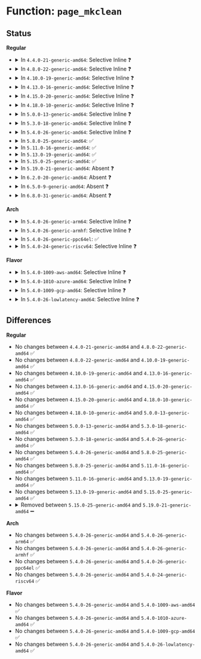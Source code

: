 # Function: <code>page_mkclean</code>

## Status
<b>Regular</b>
<ul>
<li>
<details>
<summary>In <code>4.4.0-21-generic-amd64</code>: Selective Inline ❓</summary>

```c
int page_mkclean(struct page * page)
```

```json
{
  "name": "page_mkclean",
  "collision_type": "Unique Global",
  "inline_type": "Selective",
  "funcs": [
    {
      "addr": 18446744071580730208,
      "name": "page_mkclean",
      "external": true,
      "loc": "mm/rmap.c:1018",
      "file": "mm/rmap.c",
      "inline": "not declared, inlined",
      "caller_inline": [],
      "caller_func": [
        "mm/page-writeback.c:clear_page_dirty_for_io",
        "mm/memory-failure.c:memory_failure",
        "drivers/video/fbdev/core/fb_defio.c:fb_deferred_io_work"
      ]
    }
  ],
  "symbols": [
    {
      "addr": 18446744071580730208,
      "name": "page_mkclean",
      "section": ".text",
      "bind": "STB_GLOBAL",
      "size": 151
    }
  ]
}
```
</details>
</li>
<li>
<details>
<summary>In <code>4.8.0-22-generic-amd64</code>: Selective Inline ❓</summary>

```c
int page_mkclean(struct page * page)
```

```json
{
  "name": "page_mkclean",
  "collision_type": "Unique Global",
  "inline_type": "Selective",
  "funcs": [
    {
      "addr": 18446744071580848848,
      "name": "page_mkclean",
      "external": true,
      "loc": "mm/rmap.c:1058",
      "file": "mm/rmap.c",
      "inline": "not declared, inlined",
      "caller_inline": [],
      "caller_func": [
        "mm/page-writeback.c:clear_page_dirty_for_io",
        "mm/memory-failure.c:memory_failure",
        "drivers/video/fbdev/core/fb_defio.c:fb_deferred_io_work"
      ]
    }
  ],
  "symbols": [
    {
      "addr": 18446744071580848848,
      "name": "page_mkclean",
      "section": ".text",
      "bind": "STB_GLOBAL",
      "size": 171
    }
  ]
}
```
</details>
</li>
<li>
<details>
<summary>In <code>4.10.0-19-generic-amd64</code>: Selective Inline ❓</summary>

```c
int page_mkclean(struct page * page)
```

```json
{
  "name": "page_mkclean",
  "collision_type": "Unique Global",
  "inline_type": "Selective",
  "funcs": [
    {
      "addr": 18446744071580919328,
      "name": "page_mkclean",
      "external": true,
      "loc": "mm/rmap.c:1057",
      "file": "mm/rmap.c",
      "inline": "not declared, inlined",
      "caller_inline": [],
      "caller_func": [
        "mm/page-writeback.c:clear_page_dirty_for_io",
        "mm/memory-failure.c:memory_failure",
        "drivers/video/fbdev/core/fb_defio.c:fb_deferred_io_work"
      ]
    }
  ],
  "symbols": [
    {
      "addr": 18446744071580919328,
      "name": "page_mkclean",
      "section": ".text",
      "bind": "STB_GLOBAL",
      "size": 171
    }
  ]
}
```
</details>
</li>
<li>
<details>
<summary>In <code>4.13.0-16-generic-amd64</code>: Selective Inline ❓</summary>

```c
int page_mkclean(struct page * page)
```

```json
{
  "name": "page_mkclean",
  "collision_type": "Unique Global",
  "inline_type": "Selective",
  "funcs": [
    {
      "addr": 18446744071580963600,
      "name": "page_mkclean",
      "external": true,
      "loc": "mm/rmap.c:960",
      "file": "mm/rmap.c",
      "inline": "not declared, inlined",
      "caller_inline": [],
      "caller_func": [
        "mm/page-writeback.c:clear_page_dirty_for_io",
        "drivers/video/fbdev/core/fb_defio.c:fb_deferred_io_work"
      ]
    }
  ],
  "symbols": [
    {
      "addr": 18446744071580963600,
      "name": "page_mkclean",
      "section": ".text",
      "bind": "STB_GLOBAL",
      "size": 171
    }
  ]
}
```
</details>
</li>
<li>
<details>
<summary>In <code>4.15.0-20-generic-amd64</code>: Selective Inline ❓</summary>

```c
int page_mkclean(struct page * page)
```

```json
{
  "name": "page_mkclean",
  "collision_type": "Unique Global",
  "inline_type": "Selective",
  "funcs": [
    {
      "addr": 18446744071581065920,
      "name": "page_mkclean",
      "external": true,
      "loc": "mm/rmap.c:964",
      "file": "mm/rmap.c",
      "inline": "not declared, inlined",
      "caller_inline": [],
      "caller_func": [
        "mm/page-writeback.c:clear_page_dirty_for_io",
        "drivers/video/fbdev/core/fb_defio.c:fb_deferred_io_work"
      ]
    }
  ],
  "symbols": [
    {
      "addr": 18446744071581065920,
      "name": "page_mkclean",
      "section": ".text",
      "bind": "STB_GLOBAL",
      "size": 171
    }
  ]
}
```
</details>
</li>
<li>
<details>
<summary>In <code>4.18.0-10-generic-amd64</code>: Selective Inline ❓</summary>

```c
int page_mkclean(struct page * page)
```

```json
{
  "name": "page_mkclean",
  "collision_type": "Unique Global",
  "inline_type": "Selective",
  "funcs": [
    {
      "addr": 18446744071581204864,
      "name": "page_mkclean",
      "external": true,
      "loc": "mm/rmap.c:965",
      "file": "mm/rmap.c",
      "inline": "not declared, inlined",
      "caller_inline": [],
      "caller_func": [
        "mm/page-writeback.c:clear_page_dirty_for_io",
        "drivers/video/fbdev/core/fb_defio.c:fb_deferred_io_work"
      ]
    }
  ],
  "symbols": [
    {
      "addr": 18446744071581204864,
      "name": "page_mkclean",
      "section": ".text",
      "bind": "STB_GLOBAL",
      "size": 171
    }
  ]
}
```
</details>
</li>
<li>
<details>
<summary>In <code>5.0.0-13-generic-amd64</code>: Selective Inline ❓</summary>

```c
int page_mkclean(struct page * page)
```

```json
{
  "name": "page_mkclean",
  "collision_type": "Unique Global",
  "inline_type": "Selective",
  "funcs": [
    {
      "addr": 18446744071581288576,
      "name": "page_mkclean",
      "external": true,
      "loc": "mm/rmap.c:967",
      "file": "mm/rmap.c",
      "inline": "not declared, inlined",
      "caller_inline": [],
      "caller_func": [
        "mm/page-writeback.c:clear_page_dirty_for_io",
        "drivers/video/fbdev/core/fb_defio.c:fb_deferred_io_work"
      ]
    }
  ],
  "symbols": [
    {
      "addr": 18446744071581288576,
      "name": "page_mkclean",
      "section": ".text",
      "bind": "STB_GLOBAL",
      "size": 171
    }
  ]
}
```
</details>
</li>
<li>
<details>
<summary>In <code>5.3.0-18-generic-amd64</code>: Selective Inline ❓</summary>

```c
int page_mkclean(struct page * page)
```

```json
{
  "name": "page_mkclean",
  "collision_type": "Unique Global",
  "inline_type": "Selective",
  "funcs": [
    {
      "addr": 18446744071581362992,
      "name": "page_mkclean",
      "external": true,
      "loc": "mm/rmap.c:968",
      "file": "mm/rmap.c",
      "inline": "not declared, inlined",
      "caller_inline": [],
      "caller_func": [
        "mm/page-writeback.c:clear_page_dirty_for_io",
        "mm/truncate.c:pagecache_isize_extended",
        "drivers/video/fbdev/core/fb_defio.c:fb_deferred_io_work"
      ]
    }
  ],
  "symbols": [
    {
      "addr": 18446744071581362992,
      "name": "page_mkclean",
      "section": ".text",
      "bind": "STB_GLOBAL",
      "size": 173
    }
  ]
}
```
</details>
</li>
<li>
<details>
<summary>In <code>5.4.0-26-generic-amd64</code>: Selective Inline ❓</summary>

```c
int page_mkclean(struct page * page)
```

```json
{
  "name": "page_mkclean",
  "collision_type": "Unique Global",
  "inline_type": "Selective",
  "funcs": [
    {
      "addr": 18446744071581422672,
      "name": "page_mkclean",
      "external": true,
      "loc": "mm/rmap.c:966",
      "file": "mm/rmap.c",
      "inline": "not declared, inlined",
      "caller_inline": [],
      "caller_func": [
        "mm/page-writeback.c:clear_page_dirty_for_io",
        "drivers/video/fbdev/core/fb_defio.c:fb_deferred_io_work"
      ]
    }
  ],
  "symbols": [
    {
      "addr": 18446744071581422672,
      "name": "page_mkclean",
      "section": ".text",
      "bind": "STB_GLOBAL",
      "size": 173
    }
  ]
}
```
</details>
</li>
<li>
<details>
<summary>In <code>5.8.0-25-generic-amd64</code>: ✅</summary>

```c
int page_mkclean(struct page * page)
```

```json
{
  "name": "page_mkclean",
  "collision_type": "Unique Global",
  "inline_type": "No",
  "funcs": [
    {
      "addr": 18446744071581624448,
      "name": "page_mkclean",
      "external": true,
      "loc": "mm/rmap.c:979",
      "file": "mm/rmap.c",
      "inline": "seen, unknown",
      "caller_inline": [],
      "caller_func": [
        "mm/page-writeback.c:clear_page_dirty_for_io",
        "mm/truncate.c:pagecache_isize_extended",
        "drivers/video/fbdev/core/fb_defio.c:fb_deferred_io_work"
      ]
    }
  ],
  "symbols": [
    {
      "addr": 18446744071581624448,
      "name": "page_mkclean",
      "section": ".text",
      "bind": "STB_GLOBAL",
      "size": 171
    }
  ]
}
```
</details>
</li>
<li>
<details>
<summary>In <code>5.11.0-16-generic-amd64</code>: ✅</summary>

```c
int page_mkclean(struct page * page)
```

```json
{
  "name": "page_mkclean",
  "collision_type": "Unique Global",
  "inline_type": "No",
  "funcs": [
    {
      "addr": 18446744071581670688,
      "name": "page_mkclean",
      "external": true,
      "loc": "mm/rmap.c:979",
      "file": "mm/rmap.c",
      "inline": "seen, unknown",
      "caller_inline": [],
      "caller_func": [
        "mm/page-writeback.c:clear_page_dirty_for_io",
        "mm/truncate.c:pagecache_isize_extended",
        "drivers/video/fbdev/core/fb_defio.c:fb_deferred_io_work"
      ]
    }
  ],
  "symbols": [
    {
      "addr": 18446744071581670688,
      "name": "page_mkclean",
      "section": ".text",
      "bind": "STB_GLOBAL",
      "size": 171
    }
  ]
}
```
</details>
</li>
<li>
<details>
<summary>In <code>5.13.0-19-generic-amd64</code>: ✅</summary>

```c
int page_mkclean(struct page * page)
```

```json
{
  "name": "page_mkclean",
  "collision_type": "Unique Global",
  "inline_type": "No",
  "funcs": [
    {
      "addr": 18446744071581692912,
      "name": "page_mkclean",
      "external": true,
      "loc": "mm/rmap.c:983",
      "file": "mm/rmap.c",
      "inline": "seen, unknown",
      "caller_inline": [],
      "caller_func": [
        "mm/page-writeback.c:clear_page_dirty_for_io",
        "mm/truncate.c:pagecache_isize_extended",
        "drivers/video/fbdev/core/fb_defio.c:fb_deferred_io_work"
      ]
    }
  ],
  "symbols": [
    {
      "addr": 18446744071581692912,
      "name": "page_mkclean",
      "section": ".text",
      "bind": "STB_GLOBAL",
      "size": 171
    }
  ]
}
```
</details>
</li>
<li>
<details>
<summary>In <code>5.15.0-25-generic-amd64</code>: ✅</summary>

```c
int page_mkclean(struct page * page)
```

```json
{
  "name": "page_mkclean",
  "collision_type": "Unique Global",
  "inline_type": "No",
  "funcs": [
    {
      "addr": 18446744071581964320,
      "name": "page_mkclean",
      "external": true,
      "loc": "mm/rmap.c:984",
      "file": "mm/rmap.c",
      "inline": "seen, unknown",
      "caller_inline": [],
      "caller_func": [
        "mm/page-writeback.c:clear_page_dirty_for_io",
        "mm/truncate.c:pagecache_isize_extended",
        "mm/memory-failure.c:hwpoison_user_mappings",
        "drivers/video/fbdev/core/fb_defio.c:fb_deferred_io_work"
      ]
    }
  ],
  "symbols": [
    {
      "addr": 18446744071581964320,
      "name": "page_mkclean",
      "section": ".text",
      "bind": "STB_GLOBAL",
      "size": 171
    }
  ]
}
```
</details>
</li>
<li>
<details>
<summary>In <code>5.19.0-21-generic-amd64</code>: Absent ❓</summary>

```json
{
  "name": "page_mkclean",
  "collision_type": "Static Duplication",
  "inline_type": "Full",
  "funcs": [
    {
      "addr": 18446744071582023718,
      "name": "page_mkclean",
      "external": false,
      "loc": "include/linux/rmap.h:440",
      "file": "mm/truncate.c",
      "inline": "declared, inlined",
      "caller_inline": [
        "mm/truncate.c:pagecache_isize_extended"
      ],
      "caller_func": []
    },
    {
      "addr": 18446744071582891529,
      "name": "page_mkclean",
      "external": false,
      "loc": "include/linux/rmap.h:440",
      "file": "mm/memory-failure.c",
      "inline": "declared, inlined",
      "caller_inline": [
        "mm/memory-failure.c:hwpoison_user_mappings"
      ],
      "caller_func": []
    },
    {
      "addr": 18446744071587296103,
      "name": "page_mkclean",
      "external": false,
      "loc": "include/linux/rmap.h:440",
      "file": "drivers/video/fbdev/core/fb_defio.c",
      "inline": "declared, inlined",
      "caller_inline": [
        "drivers/video/fbdev/core/fb_defio.c:fb_deferred_io_work"
      ],
      "caller_func": []
    }
  ],
  "symbols": []
}
```
</details>
</li>
<li>
<details>
<summary>In <code>6.2.0-20-generic-amd64</code>: Absent ❓</summary>

```json
{
  "name": "page_mkclean",
  "collision_type": "Static Duplication",
  "inline_type": "Full",
  "funcs": [
    {
      "addr": 18446744071582457814,
      "name": "page_mkclean",
      "external": false,
      "loc": "include/linux/rmap.h:491",
      "file": "mm/truncate.c",
      "inline": "declared, inlined",
      "caller_inline": [
        "mm/truncate.c:pagecache_isize_extended"
      ],
      "caller_func": []
    },
    {
      "addr": 18446744071583443911,
      "name": "page_mkclean",
      "external": false,
      "loc": "include/linux/rmap.h:491",
      "file": "mm/memory-failure.c",
      "inline": "declared, inlined",
      "caller_inline": [
        "mm/memory-failure.c:hwpoison_user_mappings"
      ],
      "caller_func": []
    },
    {
      "addr": 18446744071588536583,
      "name": "page_mkclean",
      "external": false,
      "loc": "include/linux/rmap.h:491",
      "file": "drivers/video/fbdev/core/fb_defio.c",
      "inline": "declared, inlined",
      "caller_inline": [
        "drivers/video/fbdev/core/fb_defio.c:fb_deferred_io_work"
      ],
      "caller_func": []
    }
  ],
  "symbols": []
}
```
</details>
</li>
<li>
<details>
<summary>In <code>6.5.0-9-generic-amd64</code>: Absent ❓</summary>

```json
{
  "name": "page_mkclean",
  "collision_type": "Static Duplication",
  "inline_type": "Full",
  "funcs": [
    {
      "addr": 18446744071582663030,
      "name": "page_mkclean",
      "external": false,
      "loc": "include/linux/rmap.h:500",
      "file": "mm/truncate.c",
      "inline": "declared, inlined",
      "caller_inline": [
        "mm/truncate.c:pagecache_isize_extended"
      ],
      "caller_func": []
    },
    {
      "addr": 18446744071583664533,
      "name": "page_mkclean",
      "external": false,
      "loc": "include/linux/rmap.h:500",
      "file": "mm/memory-failure.c",
      "inline": "declared, inlined",
      "caller_inline": [
        "mm/memory-failure.c:hwpoison_user_mappings"
      ],
      "caller_func": []
    },
    {
      "addr": 18446744071588816391,
      "name": "page_mkclean",
      "external": false,
      "loc": "include/linux/rmap.h:500",
      "file": "drivers/video/fbdev/core/fb_defio.c",
      "inline": "declared, inlined",
      "caller_inline": [
        "drivers/video/fbdev/core/fb_defio.c:fb_deferred_io_work"
      ],
      "caller_func": []
    }
  ],
  "symbols": []
}
```
</details>
</li>
<li>
<details>
<summary>In <code>6.8.0-31-generic-amd64</code>: Absent ❓</summary>

```json
{
  "name": "page_mkclean",
  "collision_type": "Static Duplication",
  "inline_type": "Full",
  "funcs": [
    {
      "addr": 18446744071582833862,
      "name": "page_mkclean",
      "external": false,
      "loc": "include/linux/rmap.h:758",
      "file": "mm/truncate.c",
      "inline": "declared, inlined",
      "caller_inline": [
        "mm/truncate.c:pagecache_isize_extended"
      ],
      "caller_func": []
    },
    {
      "addr": 18446744071583858409,
      "name": "page_mkclean",
      "external": false,
      "loc": "include/linux/rmap.h:758",
      "file": "mm/memory-failure.c",
      "inline": "declared, inlined",
      "caller_inline": [
        "mm/memory-failure.c:hwpoison_user_mappings"
      ],
      "caller_func": []
    },
    {
      "addr": 18446744071589109127,
      "name": "page_mkclean",
      "external": false,
      "loc": "include/linux/rmap.h:758",
      "file": "drivers/video/fbdev/core/fb_defio.c",
      "inline": "declared, inlined",
      "caller_inline": [
        "drivers/video/fbdev/core/fb_defio.c:fb_deferred_io_work"
      ],
      "caller_func": []
    }
  ],
  "symbols": []
}
```
</details>
</li>
</ul>
<b>Arch</b>
<ul>
<li>
<details>
<summary>In <code>5.4.0-26-generic-arm64</code>: Selective Inline ❓</summary>

```c
int page_mkclean(struct page * page)
```

```json
{
  "name": "page_mkclean",
  "collision_type": "Unique Global",
  "inline_type": "Selective",
  "funcs": [
    {
      "addr": 18446603336492823376,
      "name": "page_mkclean",
      "external": true,
      "loc": "mm/rmap.c:966",
      "file": "mm/rmap.c",
      "inline": "not declared, inlined",
      "caller_inline": [],
      "caller_func": [
        "mm/page-writeback.c:clear_page_dirty_for_io",
        "drivers/video/fbdev/core/fb_defio.c:fb_deferred_io_work",
        "drivers/video/fbdev/core/fb_defio.c:fb_deferred_io_work"
      ]
    }
  ],
  "symbols": [
    {
      "addr": 18446603336492823376,
      "name": "page_mkclean",
      "section": ".text",
      "bind": "STB_GLOBAL",
      "size": 208
    }
  ]
}
```
</details>
</li>
<li>
<details>
<summary>In <code>5.4.0-26-generic-armhf</code>: Selective Inline ❓</summary>

```c
int page_mkclean(struct page * page)
```

```json
{
  "name": "page_mkclean",
  "collision_type": "Unique Global",
  "inline_type": "Selective",
  "funcs": [
    {
      "addr": 3226630076,
      "name": "page_mkclean",
      "external": true,
      "loc": "mm/rmap.c:966",
      "file": "mm/rmap.c",
      "inline": "not declared, inlined",
      "caller_inline": [],
      "caller_func": [
        "mm/page-writeback.c:clear_page_dirty_for_io",
        "drivers/video/fbdev/core/fb_defio.c:fb_deferred_io_work"
      ]
    }
  ],
  "symbols": [
    {
      "addr": 3226630076,
      "name": "page_mkclean",
      "section": ".text",
      "bind": "STB_GLOBAL",
      "size": 220
    }
  ]
}
```
</details>
</li>
<li>
<details>
<summary>In <code>5.4.0-26-generic-ppc64el</code>: ✅</summary>

```c
int page_mkclean(struct page * page)
```

```json
{
  "name": "page_mkclean",
  "collision_type": "Unique Global",
  "inline_type": "No",
  "funcs": [
    {
      "addr": 13835058055286207584,
      "name": "page_mkclean",
      "external": true,
      "loc": "mm/rmap.c:966",
      "file": "mm/rmap.c",
      "inline": "seen, unknown",
      "caller_inline": [],
      "caller_func": [
        "mm/page-writeback.c:clear_page_dirty_for_io",
        "mm/truncate.c:pagecache_isize_extended",
        "drivers/video/fbdev/core/fb_defio.c:fb_deferred_io_work",
        "drivers/video/fbdev/core/fb_defio.c:fb_deferred_io_work"
      ]
    }
  ],
  "symbols": [
    {
      "addr": 13835058055286207584,
      "name": "page_mkclean",
      "section": ".text",
      "bind": "STB_GLOBAL",
      "size": 256
    }
  ]
}
```
</details>
</li>
<li>
<details>
<summary>In <code>5.4.0-24-generic-riscv64</code>: Selective Inline ❓</summary>

```c
int page_mkclean(struct page * page)
```

```json
{
  "name": "page_mkclean",
  "collision_type": "Unique Global",
  "inline_type": "Selective",
  "funcs": [
    {
      "addr": 18446743936272780626,
      "name": "page_mkclean",
      "external": true,
      "loc": "mm/rmap.c:966",
      "file": "mm/rmap.c",
      "inline": "not declared, inlined",
      "caller_inline": [],
      "caller_func": [
        "mm/page-writeback.c:clear_page_dirty_for_io",
        "drivers/video/fbdev/core/fb_defio.c:fb_deferred_io_work"
      ]
    }
  ],
  "symbols": [
    {
      "addr": 18446743936272780626,
      "name": "page_mkclean",
      "section": ".text",
      "bind": "STB_GLOBAL",
      "size": 168
    }
  ]
}
```
</details>
</li>
</ul>
<b>Flavor</b>
<ul>
<li>
<details>
<summary>In <code>5.4.0-1009-aws-amd64</code>: Selective Inline ❓</summary>

```c
int page_mkclean(struct page * page)
```

```json
{
  "name": "page_mkclean",
  "collision_type": "Unique Global",
  "inline_type": "Selective",
  "funcs": [
    {
      "addr": 18446744071581391520,
      "name": "page_mkclean",
      "external": true,
      "loc": "mm/rmap.c:966",
      "file": "mm/rmap.c",
      "inline": "not declared, inlined",
      "caller_inline": [],
      "caller_func": [
        "mm/page-writeback.c:clear_page_dirty_for_io",
        "drivers/video/fbdev/core/fb_defio.c:fb_deferred_io_work"
      ]
    }
  ],
  "symbols": [
    {
      "addr": 18446744071581391520,
      "name": "page_mkclean",
      "section": ".text",
      "bind": "STB_GLOBAL",
      "size": 173
    }
  ]
}
```
</details>
</li>
<li>
<details>
<summary>In <code>5.4.0-1010-azure-amd64</code>: Selective Inline ❓</summary>

```c
int page_mkclean(struct page * page)
```

```json
{
  "name": "page_mkclean",
  "collision_type": "Unique Global",
  "inline_type": "Selective",
  "funcs": [
    {
      "addr": 18446744071581334224,
      "name": "page_mkclean",
      "external": true,
      "loc": "mm/rmap.c:966",
      "file": "mm/rmap.c",
      "inline": "not declared, inlined",
      "caller_inline": [],
      "caller_func": [
        "mm/page-writeback.c:clear_page_dirty_for_io",
        "drivers/video/fbdev/core/fb_defio.c:fb_deferred_io_work"
      ]
    }
  ],
  "symbols": [
    {
      "addr": 18446744071581334224,
      "name": "page_mkclean",
      "section": ".text",
      "bind": "STB_GLOBAL",
      "size": 173
    }
  ]
}
```
</details>
</li>
<li>
<details>
<summary>In <code>5.4.0-1009-gcp-amd64</code>: Selective Inline ❓</summary>

```c
int page_mkclean(struct page * page)
```

```json
{
  "name": "page_mkclean",
  "collision_type": "Unique Global",
  "inline_type": "Selective",
  "funcs": [
    {
      "addr": 18446744071581382720,
      "name": "page_mkclean",
      "external": true,
      "loc": "mm/rmap.c:966",
      "file": "mm/rmap.c",
      "inline": "not declared, inlined",
      "caller_inline": [],
      "caller_func": [
        "mm/page-writeback.c:clear_page_dirty_for_io",
        "drivers/video/fbdev/core/fb_defio.c:fb_deferred_io_work"
      ]
    }
  ],
  "symbols": [
    {
      "addr": 18446744071581382720,
      "name": "page_mkclean",
      "section": ".text",
      "bind": "STB_GLOBAL",
      "size": 173
    }
  ]
}
```
</details>
</li>
<li>
<details>
<summary>In <code>5.4.0-26-lowlatency-amd64</code>: Selective Inline ❓</summary>

```c
int page_mkclean(struct page * page)
```

```json
{
  "name": "page_mkclean",
  "collision_type": "Unique Global",
  "inline_type": "Selective",
  "funcs": [
    {
      "addr": 18446744071581446608,
      "name": "page_mkclean",
      "external": true,
      "loc": "mm/rmap.c:966",
      "file": "mm/rmap.c",
      "inline": "not declared, inlined",
      "caller_inline": [],
      "caller_func": [
        "mm/page-writeback.c:clear_page_dirty_for_io",
        "drivers/video/fbdev/core/fb_defio.c:fb_deferred_io_work"
      ]
    }
  ],
  "symbols": [
    {
      "addr": 18446744071581446608,
      "name": "page_mkclean",
      "section": ".text",
      "bind": "STB_GLOBAL",
      "size": 173
    }
  ]
}
```
</details>
</li>
</ul>

## Differences
<b>Regular</b>
<ul>
<li>
No changes between <code>4.4.0-21-generic-amd64</code> and <code>4.8.0-22-generic-amd64</code> ✅
</li>
<li>
No changes between <code>4.8.0-22-generic-amd64</code> and <code>4.10.0-19-generic-amd64</code> ✅
</li>
<li>
No changes between <code>4.10.0-19-generic-amd64</code> and <code>4.13.0-16-generic-amd64</code> ✅
</li>
<li>
No changes between <code>4.13.0-16-generic-amd64</code> and <code>4.15.0-20-generic-amd64</code> ✅
</li>
<li>
No changes between <code>4.15.0-20-generic-amd64</code> and <code>4.18.0-10-generic-amd64</code> ✅
</li>
<li>
No changes between <code>4.18.0-10-generic-amd64</code> and <code>5.0.0-13-generic-amd64</code> ✅
</li>
<li>
No changes between <code>5.0.0-13-generic-amd64</code> and <code>5.3.0-18-generic-amd64</code> ✅
</li>
<li>
No changes between <code>5.3.0-18-generic-amd64</code> and <code>5.4.0-26-generic-amd64</code> ✅
</li>
<li>
No changes between <code>5.4.0-26-generic-amd64</code> and <code>5.8.0-25-generic-amd64</code> ✅
</li>
<li>
No changes between <code>5.8.0-25-generic-amd64</code> and <code>5.11.0-16-generic-amd64</code> ✅
</li>
<li>
No changes between <code>5.11.0-16-generic-amd64</code> and <code>5.13.0-19-generic-amd64</code> ✅
</li>
<li>
No changes between <code>5.13.0-19-generic-amd64</code> and <code>5.15.0-25-generic-amd64</code> ✅
</li>
<li>
<details>
<summary>Removed between <code>5.15.0-25-generic-amd64</code> and <code>5.19.0-21-generic-amd64</code> ➖</summary>

```c
int page_mkclean(struct page * page)
```
</details>
</li>
</ul>
<b>Arch</b>
<ul>
<li>
No changes between <code>5.4.0-26-generic-amd64</code> and <code>5.4.0-26-generic-arm64</code> ✅
</li>
<li>
No changes between <code>5.4.0-26-generic-amd64</code> and <code>5.4.0-26-generic-armhf</code> ✅
</li>
<li>
No changes between <code>5.4.0-26-generic-amd64</code> and <code>5.4.0-26-generic-ppc64el</code> ✅
</li>
<li>
No changes between <code>5.4.0-26-generic-amd64</code> and <code>5.4.0-24-generic-riscv64</code> ✅
</li>
</ul>
<b>Flavor</b>
<ul>
<li>
No changes between <code>5.4.0-26-generic-amd64</code> and <code>5.4.0-1009-aws-amd64</code> ✅
</li>
<li>
No changes between <code>5.4.0-26-generic-amd64</code> and <code>5.4.0-1010-azure-amd64</code> ✅
</li>
<li>
No changes between <code>5.4.0-26-generic-amd64</code> and <code>5.4.0-1009-gcp-amd64</code> ✅
</li>
<li>
No changes between <code>5.4.0-26-generic-amd64</code> and <code>5.4.0-26-lowlatency-amd64</code> ✅
</li>
</ul>
